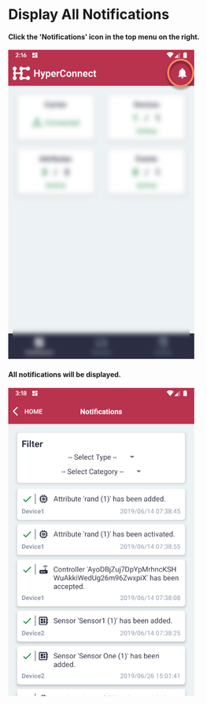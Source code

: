 # Display All Notifications

#### Click the 'Notifications' icon in the top menu on the right.

![Screenshot](../images/notifications-show-all-notifications-1.png)

#### All notifications will be displayed.

![Screenshot](../images/notifications-show-all-notifications-2.png)
